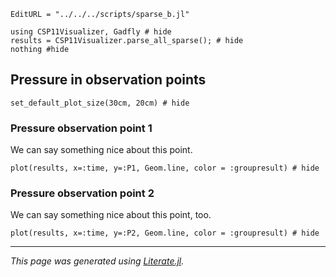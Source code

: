 ```@meta
EditURL = "../../../scripts/sparse_b.jl"
```

````@example sparse_b
using CSP11Visualizer, Gadfly # hide
results = CSP11Visualizer.parse_all_sparse(); # hide
nothing #hide
````

## Pressure in observation points

````@example sparse_b
set_default_plot_size(30cm, 20cm) # hide
````

### Pressure observation point 1
We can say something nice about this point.

````@example sparse_b
plot(results, x=:time, y=:P1, Geom.line, color = :groupresult) # hide
````

### Pressure observation point 2
We can say something nice about this point, too.

````@example sparse_b
plot(results, x=:time, y=:P2, Geom.line, color = :groupresult) # hide
````

---

*This page was generated using [Literate.jl](https://github.com/fredrikekre/Literate.jl).*

